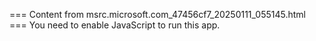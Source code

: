 === Content from msrc.microsoft.com_47456cf7_20250111_055145.html ===
You need to enable JavaScript to run this app.
